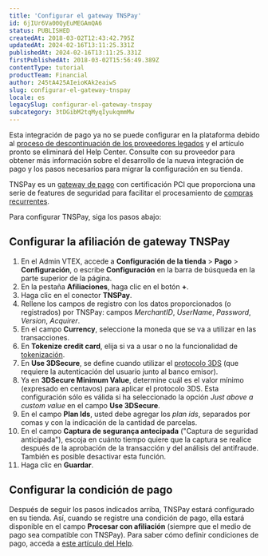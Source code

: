```yaml
---
title: 'Configurar el gateway TNSPay'
id: 6jIUr6Va00QyEuMEGAmQA6
status: PUBLISHED
createdAt: 2018-03-02T12:43:42.795Z
updatedAt: 2024-02-16T13:11:25.331Z
publishedAt: 2024-02-16T13:11:25.331Z
firstPublishedAt: 2018-03-02T15:56:49.389Z
contentType: tutorial
productTeam: Financial
author: 245tA425AIeioKAk2eaiwS
slug: configurar-el-gateway-tnspay
locale: es
legacySlug: configurar-el-gateway-tnspay
subcategory: 3tDGibM2tqMyqIyukqmmMw
---
```


<div class="alert alert-danger">Esta integración de pago ya no se puede configurar en la plataforma debido al <a href="https://help.vtex.com/es/announcements/descontinuacion-de-conectores-de-pago-legados-en-2024--4R5YIjUu1IWkiOHzXtQU14">proceso de descontinuación de los proveedores legados</a> y el artículo pronto se eliminará del Help Center. Consulte con su proveedor para obtener más información sobre el desarrollo de la nueva integración de pago y los pasos necesarios para migrar la configuración en su tienda.</div>

TNSPay es un [gateway de pago](/es/tutorial/que-es-un-gateway-de-pagos) con certificación PCI que proporciona una serie de features de seguridad para facilitar el procesamiento de [compras recurrentes](/es/faq/como-funciona-la-compra-recurrente).

Para configurar TNSPay, siga los pasos abajo:

## Configurar la afiliación de gateway TNSPay
1. En el Admin VTEX, accede a **Configuración de la tienda** > **Pago** > **Configuración**, o escribe **Configuración** en la barra de búsqueda en la parte superior de la página.
2. En la pestaña __Afiliaciones__, haga clic en el botón __+__.
3. Haga clic en el conector __TNSPay__.
4. Rellene los campos de registro con los datos proporcionados (o registrados) por TNSPay: campos _MerchantID_, _UserName_, _Password_, _Version_, _Acquirer_.
5. En el campo __Currency__, seleccione la moneda que se va a utilizar en las transacciones.
6. En __Tokenize credit card__, elija si va a usar o no la funcionalidad de [tokenización](/es/faq/como-funciona-la-compra-recurrente#tokenizacion-de-la-tarjeta).
7. En __Use 3DSecure__, se define cuando utilizar el [protocolo 3DS](/es/tutorial/que-es-3d-secure) (que requiere la autenticación del usuario junto al banco emisor).
8. Ya en __3DSecure Minimum Value__, determine cuál es el valor mínimo (expresado en centavos) para aplicar el protocolo 3DS. Esta configuración sólo es válida si ha seleccionado la opción _Just above a custom value_ en el campo __Use 3DSecure__.
9. En el campo __Plan Ids__, usted debe agregar los _plan ids_, separados por comas y con la indicación de la cantidad de parcelas.
10. En el campo __Captura de segurança antecipada__ ("Captura de seguridad anticipada"), escoja en cuánto tiempo quiere que la captura se realice después de la aprobación de la transacción y del análisis del antifraude. También es posible desactivar esta función.
11. Haga clic en __Guardar__.

## Configurar la condición de pago
Después de seguir los pasos indicados arriba, TNSPay estará configurado en su tienda. Así, cuando se registre una condición de pago, ella estará disponible en el campo __Procesar con afiliación__ (siempre que el medio de pago sea compatible con TNSPay). 
Para saber cómo definir condiciones de pago, acceda a [este artículo del Help](/es/tutorial/condiciones-de-pago).
